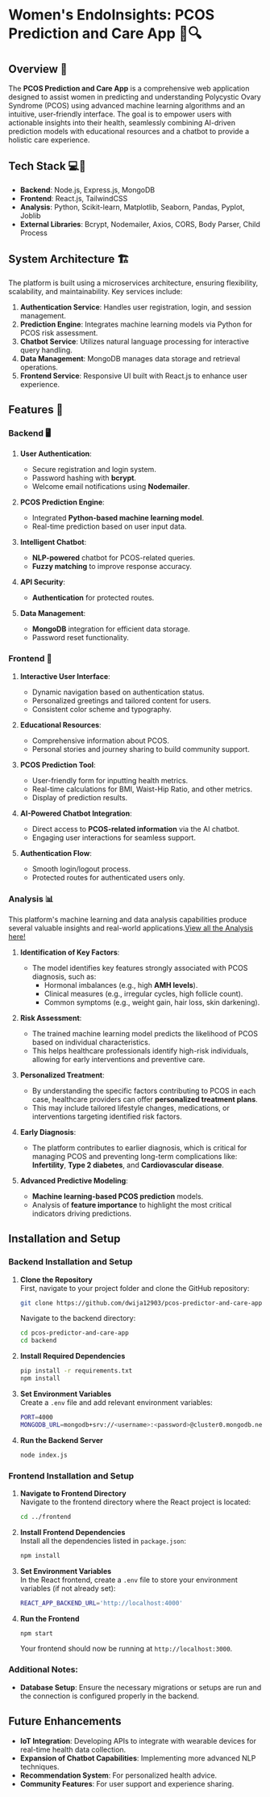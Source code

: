 # Women's EndoInsights: PCOS Prediction and Care App 🌸🔍

## Overview 📖
The **PCOS Prediction and Care App** is a comprehensive web application designed to assist women in predicting and understanding Polycystic Ovary Syndrome (PCOS) using advanced machine learning algorithms and an intuitive, user-friendly interface. The goal is to empower users with actionable insights into their health, seamlessly combining AI-driven prediction models with educational resources and a chatbot to provide a holistic care experience.

## Tech Stack 💻🚀
- **Backend**: Node.js, Express.js, MongoDB
- **Frontend**: React.js, TailwindCSS
- **Analysis**: Python, Scikit-learn, Matplotlib, Seaborn, Pandas, Pyplot, Joblib
- **External Libraries**: Bcrypt, Nodemailer, Axios, CORS, Body Parser, Child Process

## System Architecture 🏗️
The platform is built using a microservices architecture, ensuring flexibility, scalability, and maintainability. Key services include:

1. **Authentication Service**: Handles user registration, login, and session management.
2. **Prediction Engine**: Integrates machine learning models via Python for PCOS risk assessment.
3. **Chatbot Service**: Utilizes natural language processing for interactive query handling.
4. **Data Management**: MongoDB manages data storage and retrieval operations.
5. **Frontend Service**: Responsive UI built with React.js to enhance user experience.

## Features 🌟

### Backend 🖥️

1. **User Authentication**:
   - Secure registration and login system.
   - Password hashing with **bcrypt**.
   - Welcome email notifications using **Nodemailer**.

2. **PCOS Prediction Engine**:
   - Integrated **Python-based machine learning model**.
   - Real-time prediction based on user input data.

3. **Intelligent Chatbot**:
   - **NLP-powered** chatbot for PCOS-related queries.
   - **Fuzzy matching** to improve response accuracy.

4. **API Security**:
   - **Authentication** for protected routes.

5. **Data Management**:
   - **MongoDB** integration for efficient data storage.
   - Password reset functionality.

### Frontend 🎨

1. **Interactive User Interface**:
   - Dynamic navigation based on authentication status.
   - Personalized greetings and tailored content for users.
   - Consistent color scheme and typography.

2. **Educational Resources**:
   - Comprehensive information about PCOS.
   - Personal stories and journey sharing to build community support.

3. **PCOS Prediction Tool**:
   - User-friendly form for inputting health metrics.
   - Real-time calculations for BMI, Waist-Hip Ratio, and other metrics.
   - Display of prediction results.

4. **AI-Powered Chatbot Integration**:
   - Direct access to **PCOS-related information** via the AI chatbot.
   - Engaging user interactions for seamless support.

5. **Authentication Flow**:
   - Smooth login/logout process.
   - Protected routes for authenticated users only.

### Analysis 📊
This platform's machine learning and data analysis capabilities produce several valuable insights and real-world applications.[View all the Analysis here!](https://nbviewer.org/github/dwija12903/pcos-predictor-and-care-app/blob/main/analysis/pcos_prediction.ipynb)

1. **Identification of Key Factors**:
   - The model identifies key features strongly associated with PCOS diagnosis, such as:
     - Hormonal imbalances (e.g., high **AMH levels**).
     - Clinical measures (e.g., irregular cycles, high follicle count).
     - Common symptoms (e.g., weight gain, hair loss, skin darkening).

2. **Risk Assessment**:
   - The trained machine learning model predicts the likelihood of PCOS based on individual characteristics.
   - This helps healthcare professionals identify high-risk individuals, allowing for early interventions and preventive care.

3. **Personalized Treatment**:
   - By understanding the specific factors contributing to PCOS in each case, healthcare providers can offer **personalized treatment plans**.
   - This may include tailored lifestyle changes, medications, or interventions targeting identified risk factors.

4. **Early Diagnosis**:
   - The platform contributes to earlier diagnosis, which is critical for managing PCOS and preventing long-term complications like: **Infertility**, **Type 2 diabetes**, and **Cardiovascular disease**.

5. **Advanced Predictive Modeling**:
   - **Machine learning-based PCOS prediction** models.
   - Analysis of **feature importance** to highlight the most critical indicators driving predictions.

## Installation and Setup

### Backend Installation and Setup

1. **Clone the Repository**  
   First, navigate to your project folder and clone the GitHub repository:
   ```bash
   git clone https://github.com/dwija12903/pcos-predictor-and-care-app.git
   ```
   Navigate to the backend directory:
   ```bash
   cd pcos-predictor-and-care-app
   cd backend
   ```

2. **Install Required Dependencies**  
   ```bash
   pip install -r requirements.txt
   npm install
   ```

3. **Set Environment Variables**  
   Create a `.env` file and add relevant environment variables:
   ```bash
   PORT=4000
   MONGODB_URL=mongodb+srv://<username>:<password>@cluster0.mongodb.net/<dbname>?retryWrites=true&w=majority
   ```

4. **Run the Backend Server**  
   ```bash
   node index.js
   ```

### Frontend Installation and Setup

1. **Navigate to Frontend Directory**  
   Navigate to the frontend directory where the React project is located:
   ```bash
   cd ../frontend
   ```

2. **Install Frontend Dependencies**  
   Install all the dependencies listed in `package.json`:
   ```bash
   npm install
   ```

3. **Set Environment Variables**  
   In the React frontend, create a `.env` file to store your environment variables (if not already set):
   ```bash
   REACT_APP_BACKEND_URL='http://localhost:4000'
   ```

4. **Run the Frontend**  
   ```bash
   npm start
   ```
   Your frontend should now be running at `http://localhost:3000`.

### Additional Notes:
- **Database Setup**: Ensure the necessary migrations or setups are run and the connection is configured properly in the backend.

## Future Enhancements

- **IoT Integration**: Developing APIs to integrate with wearable devices for real-time health data collection.
- **Expansion of Chatbot Capabilities**: Implementing more advanced NLP techniques.
- **Recommendation System**: For personalized health advice.
- **Community Features**: For user support and experience sharing.
